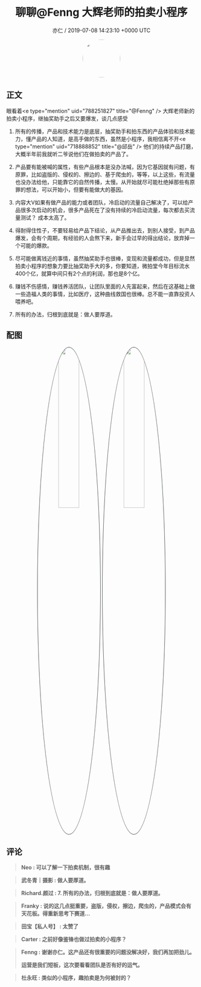 <h1 align="center">聊聊@Fenng 大辉老师的拍卖小程序</h1>
<p align="center">
    <a>亦仁 / 2019-07-08 14:23:10 &#43;0000 UTC</a>
</p>

<div align="center">
    <img src="https://images.zsxq.com/Fn3NQqCN8nuGF86yZPXSbEsl0mb3?e=1590940799&amp;token=kIxbL07-8jAj8w1n4s9zv64FuZZNEATmlU_Vm6zD:pfbNc8W3hS0oYG_hyXXh_rHMHuc=" width="100" height="100" style="border:1px solid;border-radius:50%; color:#ffffff"/>
</div>

## 正文

<div>
眼看着&lt;e type=&#34;mention&#34; uid=&#34;788251827&#34; title=&#34;@Fenng&#34; /&gt;      大辉老师新的拍卖小程序，继抽奖助手之后又要爆发，谈几点感受

1. 所有的传播，产品和技术能力是底层，抽奖助手和拍东西的产品体验和技术能力，懂产品的人知道，是高手做的东西，虽然是小程序，我相信离不开&lt;e type=&#34;mention&#34; uid=&#34;718888852&#34; title=&#34;@邱岳&#34; /&gt;      他们的持续产品打磨，大概半年前我就听二爷说他们在做拍卖的产品了。

2. 产品要有能被喊的属性，有些产品根本是没办法喊，因为它基因就有问题，有原罪，比如盗版的、侵权的、擦边的、基于爬虫的，等等，以上这些，有流量也没办法给他，只能靠它的自然传播，太慢。从开始就尽可能杜绝掉那些有原罪的想法，可以开始小，但要有能做大的基因。

3. 内容大V如果有做产品的能力或者团队，冷启动的流量自己解决了，可以给产品很多次启动的机会，很多产品死在了没有持续的冷启动流量，每次都去买流量测试？ 成本太高了。

4. 得耐得住性子，不要轻易给产品下结论，从产品推出去，到别人接受，到产品爆发，会有个周期，有经验的人会熬下来，新手会过早的得出结论，放弃掉一个可能的爆款。

5. 尽可能做离钱近的事情，虽然抽奖助手也很棒，变现和流量都成功，但是显然拍卖小程序的想象力要比抽奖助手大的多，你要知道，微拍堂今年目标流水400个亿，就算中间只有2个点的利润，那也是8个亿。

6. 赚钱不伤感情，赚钱养活团队，让团队里面的人先富起来，然后在这基础上做一些造福人类的事情，比如医疗，这种曲线救国也很棒。总不能一直靠投资人喂养吧。 

7. 所有的办法，归根到底就是：做人要厚道。
</div>

## 配图
<div class="image" align="center">

<img src="https://images.zsxq.com/FtlPSSqik-6WXw-athXe2GyENRPS?imageMogr2/auto-orient/thumbnail/800x/format/jpg/blur/1x0/quality/75&amp;e=1590940799&amp;token=kIxbL07-8jAj8w1n4s9zv64FuZZNEATmlU_Vm6zD:kzTmtEfQWJRbW8jx2vKkqEKi9aY=" width="33%" height="33%" style="border:1px solid;border-radius:50%; color:#3c3f41"/>

<img src="https://images.zsxq.com/Fqr4pFDK2vDtx6fcsQInzDIrpPtR?imageMogr2/auto-orient/thumbnail/800x/format/jpg/blur/1x0/quality/75&amp;e=1590940799&amp;token=kIxbL07-8jAj8w1n4s9zv64FuZZNEATmlU_Vm6zD:6PhVv8ZeN5c9O6C0OdEJJ3S1dM0=" width="33%" height="33%" style="border:1px solid;border-radius:50%; color:#3c3f41"/>

</div>

## 评论

<div align="left">
<div>

<blockquote >
<span> <strong>Neo : 可以了解一下拍卖机制，很有趣 </strong></span>
</blockquote>

<blockquote >
<span> <strong>武冬青｜摄影 : 做人要厚道。 </strong></span>
</blockquote>

<blockquote >
<span> <strong>Richard.颜过 : 7. 所有的办法，归根到底就是：做人要厚道。 </strong></span>
</blockquote>

<blockquote >
<span> <strong>Franky : 说的这几点挺重要，盗版，侵权，擦边，爬虫的，产品模式会有天花板。得重新思考下赛道… </strong></span>
</blockquote>

<blockquote >
<span> <strong>田宝【私人号】 : 太赞了 </strong></span>
</blockquote>

<blockquote >
<span> <strong>Carter : 之前好像鉴锋也做过拍卖的小程序？ </strong></span>
</blockquote>

<blockquote >
<span> <strong>Fenng : 谢谢亦仁。这产品还有很重要的问题没解决好，我们再加把劲儿。

运营是我们短板，这次要看看团队是否有好的运气。 </strong></span>
</blockquote>

<blockquote >
<span> <strong>杜永旺 : 类似的小程序，趣拍卖是为何被封的？ </strong></span>
</blockquote>

</div>
</div>